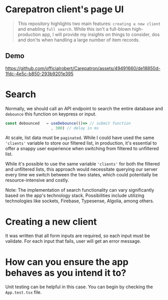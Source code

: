 # Carepatron client's page UI

> This repository highlights two main features: `creating a new client` and enabling `full search`.
> While this isn't a full-blown high-production app, I will provide my insights on things to consider, dos and don'ts when handling a large number of item records.

## Demo


https://github.com/officialrobert/Carepatron/assets/49491660/de18850d-1fdc-4e5c-b850-293b9201e395


# Search

Normally, we should call an API endpoint to search the entire database and `debounce` this function on keypress or input.

```js
const debounced   = useDebounce(()=> // submit function
                    , 300) // delay in ms
```

At scale, list data must be `paginated`. While I could have used the same `'clients'` variable to store our filtered list, in production, it's essential to offer a snappy user experience when switching from filtered to unfiltered list.

While it's possible to use the same variable `'clients'` for both the filtered and unfiltered lists, this approach would necessitate querying our server every time we switch between the two states, which could potentially be resource-intensive and costly.

Note: The implementation of search functionality can vary significantly based on the app's technology stack. Possibilities include utilizing technologies like sockets, Firebase, Typesense, Algolia, among others.

# Creating a new client

It was written that all form inputs are required, so each input must be validate. For each input that fails, user will get an error message.



# How can you ensure the app behaves as you intend it to?
 
Unit testing can be helpful in this case. You can begin by checking the `App.test.tsx` file.

